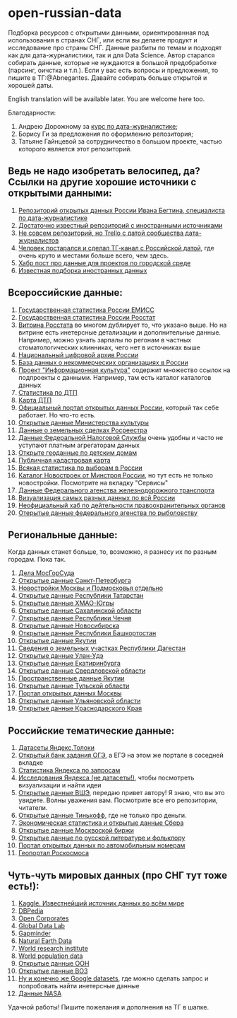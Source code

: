# open-russian-data
Подборка ресурсов с открытыми данными, ориентированная под использования в странах СНГ, или если вы делаете продукт и исследование про страны СНГ. Данные разбиты по темам и подходят как для дата-журналистики, так и для Data Science. Автор старался собирать данные, которые не нуждаются в большой предобработке (парсинг, оичстка и т.п.). Если у вас есть вопросы и предложения, то пишите в ТГ:@Abnegantes. Давайте собирать больше открытой и хорошей даты.

English translation will be available later. You are welcome here too.

Благодарности:

1) Андрею Дорожному за [курс по дата-журналистике](https://stepik.org/course/70303/info);
2) Борису Ги за предложения по оформлению репозитория;
3) Татьяне Гайнцевой за сотрудничество в большом проекте, частью которого является этот репозиторий.

Ведь не надо изобретать велосипед, да? Ссылки на другие хорошие источники с открытыми данными:
-----------------------------------
1) [Репозиторий открытых данных России Ивана Бегтина, специалиста по дата-журналистике](https://github.com/infoculture/awesome-opendata-rus)
2) [Достаточно известный репозиторий с иностранными источниками](https://github.com/awesomedata/awesome-public-datasets)
3) [Не совсем репозиторий, но Trello с датой сообщества дата-журналистов](https://trello.com/b/wpWtb0a9/данные)
4) [Человек постарался и сделал ТГ-канал с Российской датой](https://t.me/dataset_ru), где очень круто и местами больше всего, чем здесь.
5) [Хабр пост про данные для проектов по городской среде](https://habr.com/ru/post/584598/)
6) [Известная подборка иностранных данных](https://github.com/awesomedata/awesome-public-datasets)

Всероссийские данные:
-----------------------------------
1) [Государственная статистика России ЕМИСС](https://www.fedstat.ru/)
2) [Государственная статистика России Росстат](https://rosstat.gov.ru/statistic)
3) [Витрина Росстата](https://showdata.gks.ru/finder/) во многом дублирует то, что указано выше. Но на витрине есть инетерсные детализации и дополнительные данные. Например, можно узнать зарпалы по регонам в частных стоматологических клинниках, чего нет в источниках выше
4) [Национальный цифровой архив России](https://ruarxive.org/)
5) [База данных о некоммерческих организациях в России](https://openngo.ru/)
6) [Проект "Информационная культура"](https://www.infoculture.ru/projects/) содержит множество ссылок на подпроекты с данными. Например, там есть каталог каталогов данных 
7) [Статистика по ДТП](http://stat.gibdd.ru/)
8) [Карта ДТП](https://dtp-stat.ru/?center=55.75999999999371%3A37.63999999999997&zoom=12&start_date=2021-11-01&end_date=2021-11-30&participant_categories=6&severity=1%3B3%3B4)
9) [Официальный портал открытых данных России](https://data.gov.ru/), который так себе работает. Но что-то есть.
10) [Открытые данные Министерства культуры](https://opendata.mkrf.ru/opendata/)
11) [Данные о земельных сделках Росреестра](https://rosreestr.gov.ru/)
12) [Данные Федеральной Налоговой Службы](https://data.nalog.ru/rn77/opendata/) очень удобны и часто не уступают платным агрегаторам данных
13) [Открыте геоданные по детским домам](https://gis-lab.info/qa/geodetdom.html)
14) [Публичная кадастровая карта](https://pkk.rosreestr.ru/)
15) [Всякая статистика по выборам в России](https://t.me/RUElectionData)
16) [Каталог Новостроек от Минстроя России](https://xn--80az8a.xn--d1aqf.xn--p1ai/%D1%81%D0%B5%D1%80%D0%B2%D0%B8%D1%81%D1%8B/%D0%BA%D0%B0%D1%82%D0%B0%D0%BB%D0%BE%D0%B3-%D0%BD%D0%BE%D0%B2%D0%BE%D1%81%D1%82%D1%80%D0%BE%D0%B5%D0%BA/%D1%81%D0%BF%D0%B8%D1%81%D0%BE%D0%BA-%D0%BE%D0%B1%D1%8A%D0%B5%D0%BA%D1%82%D0%BE%D0%B2/%D1%81%D0%BF%D0%B8%D1%81%D0%BE%D0%BA?objStatus=0&objectIds=43493%2C1817%2C43383), но тут есть не только новостройки. Посмотрите на вкладку "Сервисы"
17) [Данные Федерального агенства железнодорожного транспорта](https://rlw.gov.ru/opendata)
18) [Визуализация самых разных данных по всй России](https://russia.duck.consulting/)
19) [Неофициальный хаб по дейтельности правоохранительных органов](https://www.openpolice.ru/data/)
20) [Отерытые данные федерального агенства по рыболовству](https://fish.gov.ru/otkrytoe-agentstvo/otkrytye-dannye/)

Региональные данные:
-----------------------------------
Когда данных станет больше, то, возможно, я разнесу их по разным городам. Пока так.

1) [Дела МосГорСуда](https://mos-gorsud.ru/search?codex=275)
2) [Открытые данные Санкт-Петербурга](https://classif.gov.spb.ru/)
3) [Новостройки Москвы и Подмосковья отдельно](https://www.novostroy-m.ru/)
4) [Открытые данные Республики Татарстан](https://open.tatarstan.ru/data/dataset?organization=tatarstanstat)
5) [Открытые данные ХМАО-Югры](https://data.admhmao.ru/)
6) [Открытые данные Сахалинской области](https://data.sakhalin.gov.ru/)
7) [Открытые данные Республики Чечня](https://chechnya.roskazna.gov.ru/opendata/)
8) [Открытые данные Новосибирска](http://opendata.novo-sibirsk.ru/default.aspx)
9) [Открытые данные Республики Башкортостан](https://www.bashkortostan.ru/opendata/)
10) [Открытые данные Якутии](https://www.sakha.gov.ru/opendata/front)
11) [Сведения о земельных участках Республики Дагестан](https://estate-rd.ru/svedeniya-o-zemelnykh-uchastkakh)
12) [Открытые данные Улан-Удэ](https://ulan-ude-eg.ru/opendata/)
13) [Открытые данные Екатиринбурга](http://data.ekburg.ru/)
14) [Открытые данные Свердловской области](http://open.midural.ru/opendata/)
15) [Пространственные данные Якутии](https://sakhagis.ru/)
16) [Открытые данные Тульской области](https://opendata71.ru/)
17) [Портал открытых данных Москвы](https://data.mos.ru/)
18) [Открытые данные Ульяновской области](http://data.ulgov.ru/)
19) [Открытые данные Краснодарского Края](https://opendata.krasnodar.ru/)

Российские тематические данные:
-----------------------------------
1) [Датасеты Яндекс.Толоки](https://toloka.ai/ru/datasets?utm_source=yandex&utm_medium=cpc&utm_campaign=Search_RU_rus_Desktop_B2B_Requesters-Data-markup_toloka%7C58710540&utm_content=k50id%7C0100000025582047314_%7Ccid%7C58710540%7Cgid%7C4438870203%7Caid%7C10182956250%7Cadp%7Cno%7Cpos%7Cpremium1%7Csrc%7Csearch_none%7Cdvc%7Cdesktop%7Cmain&utm_term=краудсорсинг%20платформа&yclid=18186782524505117195)
2) [Открытый банк задания ОГЭ](https://fipi.ru/oge/otkrytyy-bank-zadaniy-oge), а ЕГЭ на этом же портале в соседней вкладке
3) [Статистика Яндекса по запросам](https://wordstat.yandex.ru/)
4) [Исследования Яндекса (не датасеты!)](https://yandex.ru/company/researches/?type=researches), чтобы посмотреть визуализации и найти идеи
5) [Открытые данные ВШЭ](https://github.com/infoculture/datatasks/issues/32), передаю привет автору! Я знаю, что вы это увидете. Волны уважения вам. Посмотрите все его репозитории, читатели.
6) [Открытые данные Тинькофф](https://www.tinkoff.ru/data/), где не только про деньги.
7) [Экономическая статистика и открытые данные Сбера](https://sberindex.ru/ru)
8) [Открытые данные Москвоской биржи](https://www.moex.com/ru/orders)
9) [Открытые данные по русской литературе и фольклору](https://dataverse.pushdom.ru/)
10) [Портал открытых данных по автомобильным номерам](https://avtocod.ru/)
11) [Геопортал Роскосмоса](https://gptl.ru/)

Чуть-чуть мировых данных (про СНГ тут тоже есть!):
-----------------------------------
1)  [Kaggle. Известнейший источник данных во всём мире](https://www.kaggle.com/)
2)  [DBPedia](https://www.dbpedia.org/resources/)
3)  [Open Corporates](https://opencorporates.com/)
4)  [Global Data Lab](https://globaldatalab.org/)
5)  [Gapminder](https://www.gapminder.org/data/)
6)  [Natural Earth Data](https://www.naturalearthdata.com/)
7)  [World research institute](https://www.wri.org/data)
8)  [World population data](https://interactives.prb.org/2021-wpds/)
9)  [Открытые данные ООН](https://peacekeeping.un.org/en/open-data-portal)
10)  [Открытые данные ВОЗ](https://www.who.int/data/collections)
11)  [Ну и конечно же Google datasets](https://datasetsearch.research.google.com/), где можно сделать запрос и попробовать найти инетерсные данные
12)  [Данные NASA](https://data.nasa.gov/)

Удачной работы! Пишите пожелания и дополнения на ТГ в шапке.
